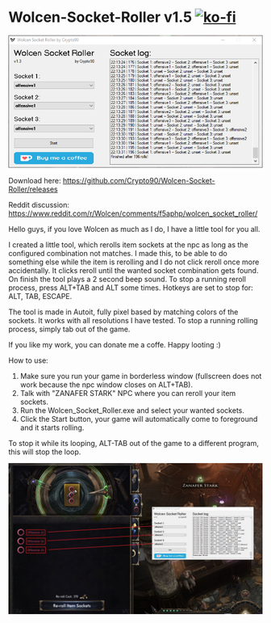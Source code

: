 # Wolcen-Socket-Roller v1.5 [![ko-fi](https://www.ko-fi.com/img/githubbutton_sm.svg)](https://ko-fi.com/K3K314GUP)

![Image of Yaktocat](https://raw.githubusercontent.com/Crypto90/Wolcen-Socket-Roller/master/screenshot_1.4.png)




Download here: https://github.com/Crypto90/Wolcen-Socket-Roller/releases

Reddit discussion: https://www.reddit.com/r/Wolcen/comments/f5aphp/wolcen_socket_roller/




Hello guys, if you love Wolcen as much as I do, I have a little tool for you all.

I created a little tool, which rerolls item sockets at the npc as long as the configured combination not matches. I made this, to be able to do something else while the item is rerolling and I do not click reroll once more accidentally. It clicks reroll until the wanted socket combination gets found. On finish the tool plays a 2 second beep sound. To stop a running reroll process, press ALT+TAB and ALT some times. Hotkeys are set to stop for: ALT, TAB, ESCAPE.

The tool is made in Autoit, fully pixel based by matching colors of the sockets. It works with all resolutions I have tested. To stop a running rolling process, simply tab out of the game.

If you like my work, you can donate me a coffe. Happy looting :)


How to use:
1. Make sure you run your game in borderless window (fullscreen does not work because the npc window closes on ALT+TAB).
2. Talk with "ZANAFER STARK" NPC where you can reroll your item sockets.
3. Run the Wolcen_Socket_Roller.exe and select your wanted sockets.
4. Click the Start button, your game will automatically come to foreground and it starts rolling.

To stop it while its looping, ALT-TAB out of the game to a different program, this will stop the loop.

![Image of Yaktocat](https://raw.githubusercontent.com/Crypto90/Wolcen-Socket-Roller/master/screenshot_1.4_ingame.jpg)
